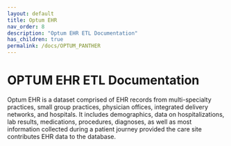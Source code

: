 ```yaml
---
layout: default
title: Optum EHR
nav_order: 8
description: "Optum EHR ETL Documentation"
has_children: true
permalink: /docs/OPTUM_PANTHER
---
```


# OPTUM EHR ETL Documentation

Optum EHR is a dataset comprised of EHR records from multi-specialty practices, small group practices, physician offices, integrated delivery networks, and hospitals. It includes demographics, data on hospitalizations, lab results, medications, procedures, diagnoses, as well as most information collected during a patient journey provided the care site contributes EHR data to the database. 